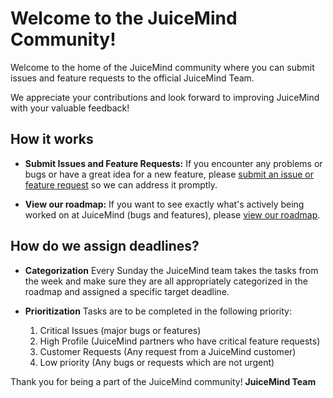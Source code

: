 # Welcome to the JuiceMind Community!

Welcome to the home of the JuiceMind community where you can submit issues and feature requests to the official JuiceMind Team.

We appreciate your contributions and look forward to improving JuiceMind with your valuable feedback!

## How it works

- **Submit Issues and Feature Requests:** If you encounter any problems or bugs or have a great idea for a new feature, please [submit an issue or feature request](https://github.com/JuiceMind/JuiceMind/issues/new) so we can address it promptly.

- **View our roadmap:** If you want to see exactly what's actively being worked on at JuiceMind (bugs and features), please [view our roadmap](https://github.com/orgs/JuiceMind/projects/1/views/1).

## How do we assign deadlines?
- **Categorization** Every Sunday the JuiceMind team takes the tasks from the week and make sure they are all appropriately categorized in the roadmap and assigned a specific target deadline.

- **Prioritization** Tasks are to be completed in the following priority:
  1. Critical Issues (major bugs or features)
  2. High Profile (JuiceMind partners who have critical feature requests)
  3. Customer Requests (Any request from a JuiceMind customer)
  4. Low priority (Any bugs or requests which are not urgent) 



Thank you for being a part of the JuiceMind community!
**JuiceMind Team**
